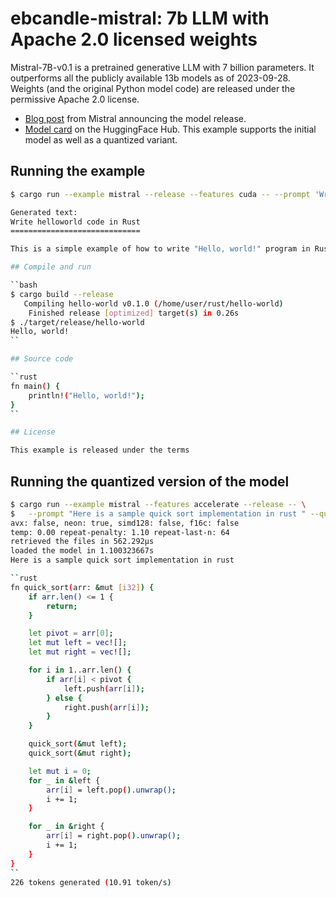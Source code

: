 # ebcandle-mistral: 7b LLM with Apache 2.0 licensed weights

Mistral-7B-v0.1 is a pretrained generative LLM with 7 billion parameters. It outperforms all the publicly available 13b models
as of 2023-09-28. Weights (and the original Python model code) are released under the permissive Apache 2.0 license.

- [Blog post](https://mistral.ai/news/announcing-mistral-7b/) from Mistral announcing the model release.
- [Model card](https://huggingface.co/mistralai/Mistral-7B-v0.1) on the
  HuggingFace Hub.
This example supports the initial model as well as a quantized variant.

## Running the example

```bash
$ cargo run --example mistral --release --features cuda -- --prompt 'Write helloworld code in Rust' --sample-len 150

Generated text:
Write helloworld code in Rust
=============================

This is a simple example of how to write "Hello, world!" program in Rust.

## Compile and run

``bash
$ cargo build --release
   Compiling hello-world v0.1.0 (/home/user/rust/hello-world)
    Finished release [optimized] target(s) in 0.26s
$ ./target/release/hello-world
Hello, world!
``

## Source code

``rust
fn main() {
    println!("Hello, world!");
}
``

## License

This example is released under the terms
```

## Running the quantized version of the model

```bash
$ cargo run --example mistral --features accelerate --release -- \
$   --prompt "Here is a sample quick sort implementation in rust " --quantized -n 400
avx: false, neon: true, simd128: false, f16c: false
temp: 0.00 repeat-penalty: 1.10 repeat-last-n: 64
retrieved the files in 562.292µs
loaded the model in 1.100323667s
Here is a sample quick sort implementation in rust

``rust
fn quick_sort(arr: &mut [i32]) {
    if arr.len() <= 1 {
        return;
    }

    let pivot = arr[0];
    let mut left = vec![];
    let mut right = vec![];

    for i in 1..arr.len() {
        if arr[i] < pivot {
            left.push(arr[i]);
        } else {
            right.push(arr[i]);
        }
    }

    quick_sort(&mut left);
    quick_sort(&mut right);

    let mut i = 0;
    for _ in &left {
        arr[i] = left.pop().unwrap();
        i += 1;
    }

    for _ in &right {
        arr[i] = right.pop().unwrap();
        i += 1;
    }
}
``
226 tokens generated (10.91 token/s)
```
